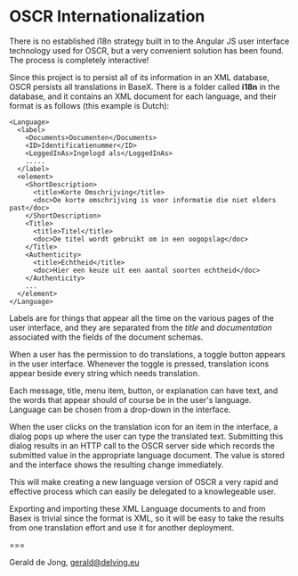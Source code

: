 # OSCR Internationalization

There is no established i18n strategy built in to the Angular JS user interface technology used for OSCR, but
a very convenient solution has been found.  The process is completely interactive!

Since this project is to persist all of its information in an XML database, OSCR persists all translations
in BaseX.  There is a folder called __i18n__ in the database, and it contains an XML document for each language,
and their format is as follows (this example is Dutch):

    <Language>
      <label>
        <Documents>Documenten</Documents>
        <ID>Identificatienummer</ID>
        <LoggedInAs>Ingelogd als</LoggedInAs>
        .....
      </label>
      <element>
        <ShortDescription>
          <title>Korte Omschrijving</title>
          <doc>De korte omschrijving is voor informatie die niet elders past</doc>
        </ShortDescription>
        <Title>
          <title>Titel</title>
          <doc>De titel wordt gebruikt om in een oogopslag</doc>
        </Title>
        <Authenticity>
          <title>Echtheid</title>
          <doc>Hier een keuze uit een aantal soorten echtheid</doc>
        </Authenticity>
        ...
      </element>
    </Language>

Labels are for things that appear all the time on the various pages of the user interface, and they are
separated from the _title_ and _documentation_ associated with the fields of the document schemas.

When a user has the permission to do translations, a toggle button appears in the user interface.  Whenever
the toggle is pressed, translation icons appear beside every string which needs translation.

Each message, title, menu item, button, or explanation can have text, and the words that appear should of course
be in the user's language.  Language can be chosen from a drop-down in the interface.

When the user clicks on the translation icon for an item in the interface, a dialog pops up where
the user can type the translated text.  Submitting this dialog results in an HTTP call to the
OSCR server side which records the submitted value in the appropriate language document.  The value
is stored and the interface shows the resulting change immediately.

This will make creating a new language version of OSCR a very rapid and effective process which can easily
be delegated to a knowlegeable user.

Exporting and importing these XML Language documents to and from Basex is trivial since the format is
XML, so it will be easy to take the results from one translation effort and use it for another
deployment.

===

Gerald de Jong, gerald@delving.eu
